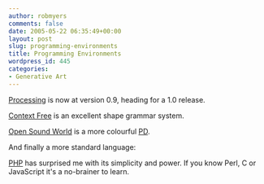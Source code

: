 ```yaml
---
author: robmyers
comments: false
date: 2005-05-22 06:35:49+00:00
layout: post
slug: programming-environments
title: Programming Environments
wordpress_id: 445
categories:
- Generative Art
---
```


[Processing](http://www.processing.org/) is now at version 0.9, heading for a 1.0 release.  
  
[Context Free](http://www.ozonehouse.com/ContextFree/) is an excellent shape grammar system.  
  
[Open Sound World](http://osw.sourceforge.net/) is a more colourful [PD](http://www.puredata.org/).  
  
And finally a more standard language:  
  
[PHP](http://www.php.net/) has surprised me with its simplicity and power. If you know Perl, C or JavaScript it's a no-brainer to learn.

  


